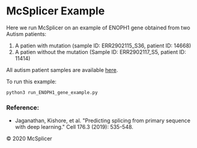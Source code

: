 McSplicer Example
=================


Here we run McSplicer on an example of ENOPH1 gene obtained from two Autism patients:

1. A patien with mutation (sample ID: ERR2902115_S36, patient ID: 14668)
2. A patien without the mutation (Sample ID: ERR2902117_S5, patient ID: 11414)


All autism patient samples are available [here](https://www.ebi.ac.uk/arrayexpress/experiments/E-MTAB-7351/samples/?s_page=1&s_pagesize=25).


To run this example:

``` 
python3 run_ENOPH1_gene_example.py
```

### Reference: ###

* Jaganathan, Kishore, et al. "Predicting splicing from primary sequence with deep learning." Cell 176.3 (2019): 535-548.


&copy; 2020 McSplicer





